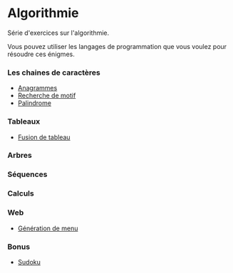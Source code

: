 # Algorithmie

Série d'exercices sur l'algorithmie.

Vous pouvez utiliser les langages de programmation que vous voulez pour résoudre ces énigmes.


### Les chaines de caractères
- [Anagrammes](01_Exercises/StringAnagram.md)
- [Recherche de motif](01_Exercises/StringPatternSearch.md)
- [Palindrome](01_Exercises/StringPalindrome.md)

### Tableaux
- [Fusion de tableau](01_Exercises/ArrayFusion.md)

### Arbres

### Séquences

### Calculs

### Web
- [Génération de menu](01_Exercises/WebMenu.md)

### Bonus
- [Sudoku](01_Exercises/BonusSudoku.md)